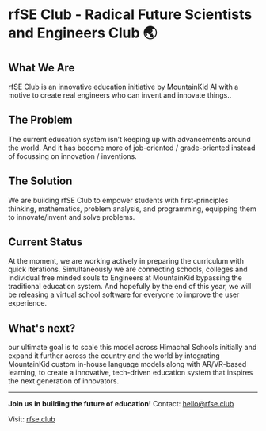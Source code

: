 # rfSE Club - Radical Future Scientists and Engineers Club 🌏

## What We Are

rfSE Club is an innovative education initiative by MountainKid AI with a motive to create real engineers who can invent and innovate things..

## The Problem

The current education system isn’t keeping up with advancements around the world. And it has become more of job-oriented / grade-oriented instead of focussing on innovation / inventions.

## The Solution

We are building rfSE Club to empower students with first-principles thinking, mathematics, problem analysis, and programming, equipping them to innovate/invent and solve problems.

## Current Status

At the moment, we are working actively in preparing the curriculum with quick iterations. Simultaneously we are connecting schools, colleges and individual free minded souls to Engineers at MountainKid bypassing the traditional education system. And hopefully by the end of this year, we will be releasing a virtual school software for everyone to improve the user experience.

## What's next?

our ultimate goal is to scale this model across Himachal Schools initially and expand it further across the country and the world by integrating MountainKid custom in-house language models along with AR/VR-based learning, to create a innovative, tech-driven education system that inspires the next generation of innovators.

---

**Join us in building the future of education!**
Contact: [hello@rfse.club](mailto:hello@rfse.club)

Visit: [rfse.club](https://www.rfse.club/)
